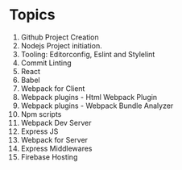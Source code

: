 # Topics

1. Github Project Creation
2. Nodejs Project initiation.
3. Tooling: Editorconfig, Eslint and Stylelint
4. Commit Linting
5. React
6. Babel
7. Webpack for Client
8. Webpack plugins - Html Webpack Plugin
9. Webpack plugins - Webpack Bundle Analyzer
10. Npm scripts
11. Webpack Dev Server
12. Express JS
13. Webpack for Server
14. Express Middlewares
15. Firebase Hosting
